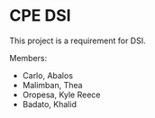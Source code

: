 # CPE DSI

This project is a requirement for DSI. 

Members:

- Carlo, Abalos 
- Malimban, Thea
- Oropesa, Kyle Reece
- Badato, Khalid